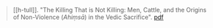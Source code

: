 > [[h-tull]]. "The Killing That is Not Killing: Men, Cattle, and the Origins of Non-Violence (*Ahiṃsā*) in the Vedic Sacrifice". [pdf](a/h-tull1996.pdf)